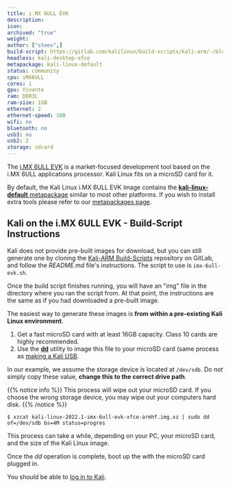 ```yaml
---
title: i.MX 6ULL EVK
description:
icon:
archived: "true"
weight:
author: ["steev",]
build-script: https://gitlab.com/kalilinux/build-scripts/kali-arm/-/blob/master/i.mx-6ull-evk.sh
headless: kali-desktop-xfce
metapackage: kali-linux-default
status: community
cpu: iMX6ULL
cores: 1
gpu: Vivante
ram: DDR3L
ram-size: 1GB
ethernet: 2
ethernet-speed: 100
wifi: no
bluetooth: no
usb3: no
usb2: 2
storage: sdcard
---
```


<!-- @steev: TODO: This is a community contributed image, so we don't know that much about it, nor do we test it. -->

The [i.MX 6ULL EVK](https://www.nxp.com/design/development-boards/i-mx-evaluation-and-development-boards/evaluation-kit-for-the-i-mx-6ull-and-6ulz-applications-processor:MCIMX6ULL-EVK) is a market-focused development tool based on the i.MX 6ULL applications processor. Kali Linux fits on a microSD card for it.

By default, the Kali Linux i.MX 6ULL EVK image contains the [**kali-linux-default** metapackage](/docs/general-use/metapackages/) similar to most other platforms. If you wish to install extra tools please refer to our [metapackages page](/docs/general-use/metapackages/).

## Kali on the i.MX 6ULL EVK - Build-Script Instructions

Kali does not provide pre-built images for download, but you can still generate one by cloning the [Kali-ARM Build-Scripts](https://gitlab.com/kalilinux/build-scripts/kali-arm) repository on GitLab, and follow the _README.md_ file's instructions. The script to use is `imx-6ull-evk.sh`.

Once the build script finishes running, you will have an "img" file in the directory where you ran the script from. At that point, the instructions are the same as if you had downloaded a pre-built image.

The easiest way to generate these images is **from within a pre-existing Kali Linux environment**.

1. Get a fast microSD card with at least 16GB capacity. Class 10 cards are highly recommended.
2. Use the **[dd](https://packages.debian.org/testing/dd)** utility to image this file to your microSD card (same process as [making a Kali USB](/docs/usb/live-usb-install-with-windows/).

In our example, we assume the storage device is located at `/dev/sdb`. Do _not_ simply copy these value, **change this to the correct drive path**.

{{% notice info %}}
This process will wipe out your microSD card. If you choose the wrong storage device, you may wipe out your computers hard disk.
{{% /notice %}}

```console
$ xzcat kali-linux-2022.1-imx-6ull-evk-xfce-armhf.img.xz | sudo dd of=/dev/sdb bs=4M status=progres
```

This process can take a while, depending on your PC, your microSD card, and the size of the Kali Linux image.

<!-- @steev: TODO: mention the jumper settings according to the documentation once @1y gets back to me about the questions I have. -->

Once the _dd_ operation is complete, boot up the with the microSD card plugged in.

You should be able to [log in to Kali](/docs/introduction/default-credentials/).
